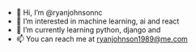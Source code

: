 - 👋 Hi, I’m @ryanjohnsonnc
- 👀 I’m interested in machine learning, ai and react
- 🌱 I’m currently learning python, django and 
- 📫 You can reach me at ryanjohnson1989@me.com

<!---
ryanjohnsonnc/ryanjohnsonnc is a ✨ special ✨ repository because its `README.md` (this file) appears on your GitHub profile.
You can click the Preview link to take a look at your changes.
--->
